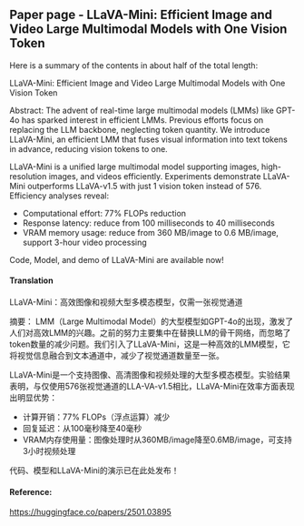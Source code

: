 ## Paper page - LLaVA-Mini: Efficient Image and Video Large Multimodal Models with One Vision Token

Here is a summary of the contents in about half of the total length:

LLaVA-Mini: Efficient Image and Video Large Multimodal Models with One Vision Token

Abstract:
The advent of real-time large multimodal models (LMMs) like GPT-4o has sparked interest in efficient LMMs. Previous efforts focus on replacing the LLM backbone, neglecting token quantity. We introduce LLaVA-Mini, an efficient LMM that fuses visual information into text tokens in advance, reducing vision tokens to one.

LLaVA-Mini is a unified large multimodal model supporting images, high-resolution images, and videos efficiently. Experiments demonstrate LLaVA-Mini outperforms LLaVA-v1.5 with just 1 vision token instead of 576. Efficiency analyses reveal:

* Computational effort: 77% FLOPs reduction
* Response latency: reduce from 100 milliseconds to 40 milliseconds
* VRAM memory usage: reduce from 360 MB/image to 0.6 MB/image, support 3-hour video processing

Code, Model, and demo of LLaVA-Mini are available now!

#### Translation 

<document>
LLaVA-Mini：高效图像和视频大型多模态模型，仅需一张视觉通道

摘要：
LMM（Large Multimodal Model）的大型模型如GPT-4o的出现，激发了人们对高效LMM的兴趣。之前的努力主要集中在替换LLM的骨干网络，而忽略了token数量的减少问题。我们引入了LLaVA-Mini，这是一种高效的LMM模型，它将视觉信息融合到文本通道中，减少了视觉通道数量至一张。

LLaVA-Mini是一个支持图像、高清图像和视频处理的大型多模态模型。实验结果表明，与仅使用576张视觉通道的LLA-VA-v1.5相比，LLaVA-Mini在效率方面表现出明显优势：

* 计算开销：77% FLOPs（浮点运算）减少
* 回复延迟：从100毫秒降至40毫秒
* VRAM内存使用量：图像处理时从360MB/image降至0.6MB/image，可支持3小时视频处理

代码、模型和LLaVA-Mini的演示已在此处发布！</document>

#### Reference: 

https://huggingface.co/papers/2501.03895